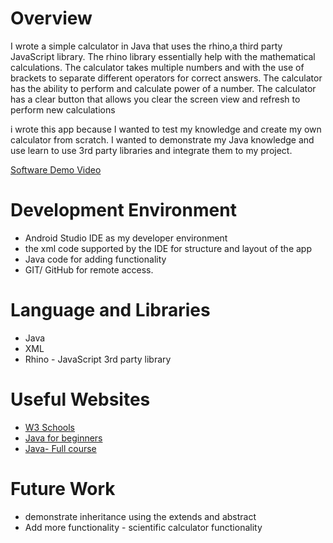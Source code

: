 # Overview

I wrote a simple calculator in Java that uses the rhino,a third party JavaScript library. The rhino library essentially help with the
mathematical calculations. The calculator takes multiple numbers and with the use of brackets to separate different operators for 
correct answers. The calculator has the ability to perform and calculate power of a number. The calculator has a clear button that
allows you clear the screen view and refresh to perform new calculations

i wrote this app because I wanted to test my knowledge and create my own calculator from scratch. I wanted to demonstrate my 
Java knowledge and use learn to use 3rd party libraries and integrate them to my project.


[Software Demo Video](http://youtube.link.goes.here)

# Development Environment

* Android Studio IDE as my developer environment
* the xml code supported by the IDE for structure and layout of the app
* Java code for adding functionality
* GIT/ GitHub for remote access.


# Language and Libraries 
* Java 
* XML
* Rhino - JavaScript 3rd party library

# Useful Websites


* [W3 Schools](https://www.w3schools.com/java/)
* [Java for beginners](https://www.youtube.com/watch?v=eIrMbAQSU34)
* [Java- Full course](https://www.youtube.com/watch?v=A74TOX803D0)
# Future Work

* demonstrate inheritance using the extends and abstract
* Add more functionality - scientific calculator functionality
